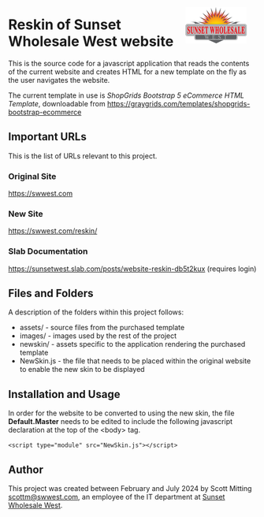 <img src="./Images/Logos/Sunset.png" alt="sunset" style="float:right; padding:20px">

# Reskin of Sunset Wholesale West website

This is the source code for a javascript application
that reads the contents of the current website and
creates HTML for a new template on the fly as the 
user navigates the website.  

The current template in
use is *ShopGrids Bootstrap 5 eCommerce HTML Template*,
downloadable from https://graygrids.com/templates/shopgrids-bootstrap-ecommerce

## Important URLs
This is the list of URLs relevant to this project.

### Original Site
https://swwest.com

### New Site
https://swwest.com/reskin/

### Slab Documentation
https://sunsetwest.slab.com/posts/website-reskin-db5t2kux (requires login)

## Files and Folders
A description of the folders within this project follows:

* assets/ - source files from the purchased template
* images/ - images used by the rest of the project
* newskin/ - assets specific to the application rendering the purchased template
* NewSkin.js - the file that needs to be placed within the original website to enable the new skin to be displayed

## Installation and Usage
In order for the website to be converted to using the
new skin, the file **Default.Master** needs to be edited
to include the following javascript declaration at the
top of the &lt;body&gt; tag.

````
<script type="module" src="NewSkin.js"></script>
````

## Author
This project was created between February and July 2024 by Scott Mitting 
<a href="mailto:scottm@swwest.com">scottm@swwest.com</a>,
an employee of the IT department at 
<a href="https://swwest.com">Sunset Wholesale West</a>.